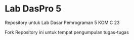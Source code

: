 # Lab DasPro 5
Repository untuk Lab Dasar Pemrograman 5 KOM C 23

Fork Repository ini untuk tempat pengumpulan tugas-tugas
